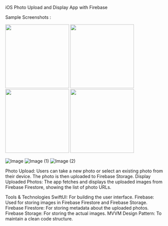 iOS Photo Upload and Display App with Firebase

Sample Screenshots :

<img src="https://github.com/user-attachments/assets/f7c12fe0-dc31-4a9b-ba55-dc28df8bd201" width="200">
<img src="https://github.com/user-attachments/assets/dd1f4a01-8677-4379-9a88-b219a4680bd5" width="200">
<img src="https://github.com/user-attachments/assets/c160d037-eff2-410e-9d0a-35622c886227" width="200">
<img src="https://github.com/user-attachments/assets/ebe2d909-3c97-4512-94d1-d0d371724654" width="200">


![Image]()
![Image (1)](https://github.com/user-attachments/assets/443135f8-04b6-40db-ba6d-f088c0bcec89)
![Image (2)](https://github.com/user-attachments/assets/c5db7af5-2e9c-4a4f-a448-69822ef1ac1b)

Photo Upload: Users can take a new photo or select an existing photo from their device. The photo is then uploaded to Firebase Storage.
Display Uploaded Photos: The app fetches and displays the uploaded images from Firebase Firestore, showing the list of photo URLs.

Tools & Technologies
SwiftUI: For building the user interface.
Firebase: Used for storing images in Firebase Firestore and Firebase Storage.
Firebase Firestore: For storing metadata about the uploaded photos.
Firebase Storage: For storing the actual images.
MVVM Design Pattern: To maintain a clean code structure.
